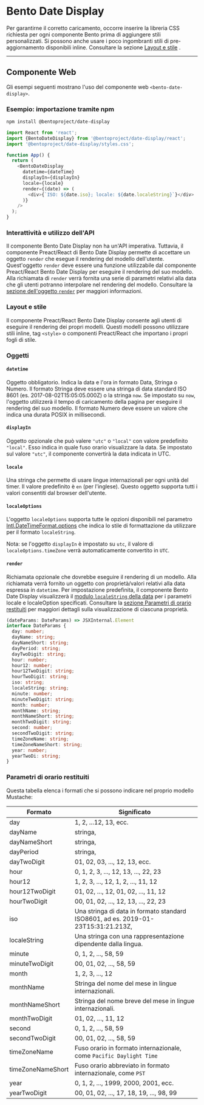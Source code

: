 # Bento Date Display

Per garantirne il corretto caricamento, occorre inserire la libreria CSS richiesta per ogni componente Bento prima di aggiungere stili personalizzati. Si possono anche usare i poco ingombranti stili di pre-aggiornamento disponibili inline. Consultare la sezione [Layout e stile](#layout-and-style) .

<!--
## Web Component

TODO(https://go.amp.dev/issue/36619): Restore this section. We don't include it because we don't support <template> in Bento Web Components yet.

An older version of this file contains the removed section, though it's incorrect:

https://github.com/ampproject/amphtml/blob/422d171e87571c4d125a2bf956e78e92444c10e8/extensions/amp-date-display/1.0/README.md
-->

---

## Componente Web

Gli esempi seguenti mostrano l'uso del componente web `<bento-date-display>`.

### Esempio: importazione tramite npm

```sh
npm install @bentoproject/date-display
```

```javascript
import React from 'react';
import {BentoDateDisplay} from '@bentoproject/date-display/react';
import '@bentoproject/date-display/styles.css';

function App() {
  return (
    <BentoDateDisplay
      datetime={dateTime}
      displayIn={displayIn}
      locale={locale}
      render={(date) => (
        <div>{`ISO: ${date.iso}; locale: ${date.localeString}`}</div>
      )}
    />
  );
}
```

### Interattività e utilizzo dell'API

Il componente Bento Date Display non ha un'API imperativa. Tuttavia, il componente Preact/React di Bento Date Display permette di accettare un oggetto `render` che esegue il rendering del modello dell'utente. Quest'oggetto `render` deve essere una funzione utilizzabile dal componente Preact/React Bento Date Display per eseguire il rendering del suo modello. Alla richiamata di `render` verrà fornita una serie di parametri relativi alla data che gli utenti potranno interpolare nel rendering del modello. Consultare la <a href="#render" data-md-type="link">sezione dell'oggetto `render`</a> per maggiori informazioni.

### Layout e stile

Il componente Preact/React Bento Date Display consente agli utenti di eseguire il rendering dei propri modelli. Questi modelli possono utilizzare stili inline, tag `<style>` o componenti Preact/React che importano i propri fogli di stile.

### Oggetti

#### `datetime`

Oggetto obbligatorio. Indica la data e l'ora in formato Data, Stringa o Numero. Il formato Stringa deve essere una stringa di data standard ISO 8601 (es. 2017-08-02T15:05:05.000Z) o la stringa `now`. Se impostato su `now`, l'oggetto utilizzerà il tempo di caricamento della pagina per eseguire il rendering del suo modello. Il formato Numero deve essere un valore che indica una durata POSIX in millisecondi.

#### `displayIn`

Oggetto opzionale che può valere `"utc"` o `"local"` con valore predefinito `"local"`. Esso indica in quale fuso orario visualizzare la data. Se impostato sul valore `"utc"`, il componente convertirà la data indicata in UTC.

#### `locale`

Una stringa che permette di usare lingue internazionali per ogni unità del timer. Il valore predefinito è `en` (per l'inglese). Questo oggetto supporta tutti i valori consentiti dal browser dell'utente.

#### `localeOptions`

L'oggetto `localeOptions` supporta tutte le opzioni disponibili nel parametro [Intl.DateTimeFormat.options](https://developer.mozilla.org/en-US/docs/Web/JavaScript/Reference/Global_Objects/Intl/DateTimeFormat/DateTimeFormat#parameters) che indica lo stile di formattazione da utilizzare per il formato `localeString`.

Nota: se l'oggetto `displayIn` è impostato su `utc`, il valore di `localeOptions.timeZone` verrà automaticamente convertito in `UTC`.

#### `render`

Richiamata opzionale che dovrebbe eseguire il rendering di un modello. Alla richiamata verrà fornito un oggetto con proprietà/valori relativi alla data espressa in `datetime`. Per impostazione predefinita, il componente Bento Date Display visualizzerà il [modulo `localeString` della data](https://developer.mozilla.org/en-US/docs/Web/JavaScript/Reference/Global_Objects/Date/toLocaleString) per i parametri locale e localeOption specificati. Consultare la [sezione Parametri di orario restituiti](#returned-time-parameters) per maggiori dettagli sulla visualizzazione di ciascuna proprietà.

```typescript
(dateParams: DateParams) => JSXInternal.Element
interface DateParams {
  day: number;
  dayName: string;
  dayNameShort: string;
  dayPeriod: string;
  dayTwoDigit: string;
  hour: number;
  hour12: number;
  hour12TwoDigit: string;
  hourTwoDigit: string;
  iso: string;
  localeString: string;
  minute: number;
  minuteTwoDigit: string;
  month: number;
  monthName: string;
  monthNameShort: string;
  monthTwoDigit: string;
  second: number;
  secondTwoDigit: string;
  timeZoneName: string;
  timeZoneNameShort: string;
  year: number;
  yearTwoDi: string;
}
```

### Parametri di orario restituiti

Questa tabella elenca i formati che si possono indicare nel proprio modello Mustache:

| Formato           | Significato                                                                       |
| ----------------- | --------------------------------------------------------------------------------- |
| day               | 1, 2, ...12, 13, ecc.                                                             |
| dayName           | stringa,                                                                          |
| dayNameShort      | stringa,                                                                          |
| dayPeriod         | stringa,                                                                          |
| dayTwoDigit       | 01, 02, 03, ..., 12, 13, ecc.                                                     |
| hour              | 0, 1, 2, 3, ..., 12, 13, ..., 22, 23                                              |
| hour12            | 1, 2, 3, ..., 12, 1, 2, ..., 11, 12                                               |
| hour12TwoDigit    | 01, 02, ..., 12, 01, 02, ..., 11, 12                                              |
| hourTwoDigit      | 00, 01, 02, ..., 12, 13, ..., 22, 23                                              |
| iso               | Una stringa di data in formato standard ISO8601, ad es. 2019-01-23T15:31:21.213Z, |
| localeString      | Una stringa con una rappresentazione dipendente dalla lingua.                     |
| minute            | 0, 1, 2, ..., 58, 59                                                              |
| minuteTwoDigit    | 00, 01, 02, ..., 58, 59                                                           |
| month             | 1, 2, 3, ..., 12                                                                  |
| monthName         | Stringa del nome del mese in lingue internazionali.                               |
| monthNameShort    | Stringa del nome breve del mese in lingue internazionali.                         |
| monthTwoDigit     | 01, 02, ..., 11, 12                                                               |
| second            | 0, 1, 2, ..., 58, 59                                                              |
| secondTwoDigit    | 00, 01, 02, ..., 58, 59                                                           |
| timeZoneName      | Fuso orario in formato internazionale, come `Pacific Daylight Time`               |
| timeZoneNameShort | Fuso orario abbreviato in formato internazionale, come `PST`                      |
| year              | 0, 1, 2, ..., 1999, 2000, 2001, ecc.                                              |
| yearTwoDigit      | 00, 01, 02, ..., 17, 18, 19, ..., 98, 99                                          |
